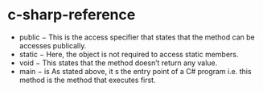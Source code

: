 # c-sharp-reference

- public − This is the access specifier that states that the method can be accesses publically.
- static −  Here, the object is not required to access static members.
- void − This states that the method doesn’t return any value.
- main − is As stated above, it s the entry point of a C# program i.e. this method is the method that executes first.